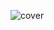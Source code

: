 ![cover](https://github.com/code-franklin/ResearchTree/assets/115203318/da7459fa-4584-4f69-8f2a-c157fd9c7103)
